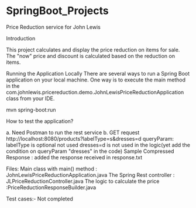 # SpringBoot_Projects

Price Reduction service for John Lewis

Introduction 

This project calculates and display the price reduction on items for sale. The "now" price  and discount is calculated based on the reduction on items.

Running the Application Locally
There are several ways to run a Spring Boot application on your local machine. 
One way is to execute the main method in the com.johnlewis.pricereduction.demo.JohnLewisPriceReductionApplication class from your IDE.

mvn spring-boot:run

How to test the application?

  a. Need Postman to run the rest service
  b. GET request http://localhost:8080/products?labelType=s&dresses=d 
      queryParam:
      labelType is optional not used
      dresses=d is not used in the logic(yet add the condition on queryParam "dresses" in the code)
     Sample Compressed Response : added the response received in response.txt
    

Files:
Main class with main() method : JohnLewisPriceReductionApplication.java
The Spring Rest controller : JLPriceReductionController.java
The logic to calculate the price :PriceReductionResponseBuilder.java


Test cases:-
Not completed
